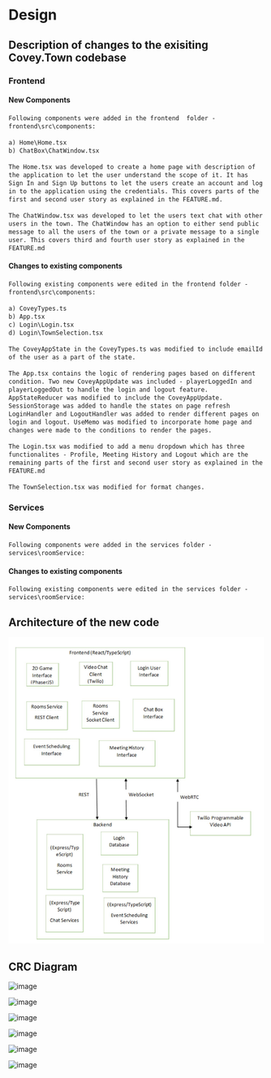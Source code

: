 # Design

## Description of changes to the exisiting Covey.Town codebase

### Frontend

#### New Components

    Following components were added in the frontend  folder - frontend\src\components:

    a) Home\Home.tsx
    b) ChatBox\ChatWindow.tsx

    The Home.tsx was developed to create a home page with description of the application to let the user understand the scope of it. It has Sign In and Sign Up buttons to let the users create an account and log in to the application using the credentials. This covers parts of the first and second user story as explained in the FEATURE.md.
    
    The ChatWindow.tsx was developed to let the users text chat with other users in the town. The ChatWindow has an option to either send public message to all the users of the town or a private message to a single user. This covers third and fourth user story as explained in the FEATURE.md

#### Changes to existing components

    Following existing components were edited in the frontend folder - frontend\src\components:

    a) CoveyTypes.ts
    b) App.tsx
    c) Login\Login.tsx
    d) Login\TownSelection.tsx

    The CoveyAppState in the CoveyTypes.ts was modified to include emailId of the user as a part of the state.

    The App.tsx contains the logic of rendering pages based on different condition. Two new CoveyAppUpdate was included - playerLoggedIn and playerLoggedOut to handle the login and logout feature. AppStateReducer was modified to include the CoveyAppUpdate. SessionStorage was added to handle the states on page refresh LoginHandler and LogoutHandler was added to render different pages on login and logout. UseMemo was modified to incorporate home page and changes were made to the conditions to render the pages. 

    The Login.tsx was modified to add a menu dropdown which has three functionalites - Profile, Meeting History and Logout which are the remaining parts of the first and second user story as explained in the FEATURE.md

    The TownSelection.tsx was modified for format changes.

### Services

#### New Components

    Following components were added in the services folder - services\roomService:

#### Changes to existing components

    Following existing components were edited in the services folder - services\roomService:

## Architecture of the new code

![Architecture](./Architecture.JPG)

## CRC Diagram

![image](https://user-images.githubusercontent.com/69494422/114808196-ccf0ce00-9d75-11eb-9369-0620fcaac8b7.png)

![image](https://user-images.githubusercontent.com/69494422/114808289-f1e54100-9d75-11eb-8d6d-fe51a6dfe6be.png)

![image](https://user-images.githubusercontent.com/69494422/114808305-f9a4e580-9d75-11eb-8dd6-241c5093d100.png)

![image](https://user-images.githubusercontent.com/69494422/114808327-032e4d80-9d76-11eb-8751-909b801043b2.png)

![image](https://user-images.githubusercontent.com/69494422/114808342-09242e80-9d76-11eb-9973-ba53161bda8c.png)

![image](https://user-images.githubusercontent.com/69494422/114808353-0e817900-9d76-11eb-90d7-19e05c09115d.png)
